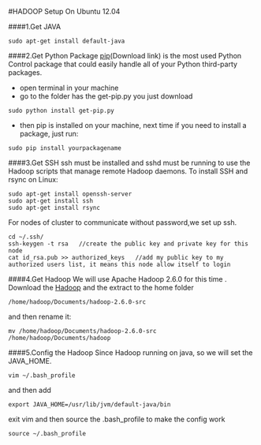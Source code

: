 #HADOOP Setup On Ubuntu 12.04

####1.Get JAVA 
```
sudo apt-get install default-java
```

####2.Get Python Package
[pip](Download link) is the most used Python Control package  that could easily handle all of your Python third-party packages.
 - open terminal in your machine
 - go to the folder has the get-pip.py you just download
```
sudo python install get-pip.py
```
 - then pip is installed on your machine, next time if you need to install a package, just run:
```
sudo pip install yourpackagename
```
####3.Get SSH
ssh must be installed and sshd must be running to use the Hadoop scripts that manage remote Hadoop daemons. 
To install SSH and rsync on Linux:
```
sudo apt-get install openssh-server
sudo apt-get install ssh
sudo apt-get install rsync
```
For nodes of cluster to communicate without password,we set up ssh. 
```
cd ~/.ssh/                     
ssh-keygen -t rsa   //create the public key and private key for this node 
cat id_rsa.pub >> authorized_keys   //add my public key to my authorized users list, it means this node allow itself to login
```


####4.Get Hadoop
We will use Apache Hadoop 2.6.0 for this time   .
Download the [Hadoop] and the extract to the home folder 
```
/home/hadoop/Documents/hadoop-2.6.0-src
```
and then rename it:
```
mv /home/hadoop/Documents/hadoop-2.6.0-src /home/hadoop/Documents/hadoop
```
####5.Config the Hadoop
Since Hadoop running on java, so we will set the JAVA_HOME.
```
vim ~/.bash_profile
```
and then add
```
export JAVA_HOME=/usr/lib/jvm/default-java/bin
```
exit vim and then source the .bash_profile to make the config work
```
source ~/.bash_profile
```


[pip]:<https://bootstrap.pypa.io/get-pip.py>
[hadoop]:<http://apache.spinellicreations.com/hadoop/common/hadoop-2.6.0/hadoop-2.6.0.tar.gz>

